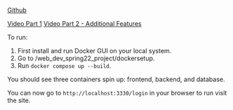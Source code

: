 [Github](https://github.com/skmnktl/web_dev_spring22_project)

[Video Part 1](https://www.youtube.com/watch?v=9xndmsIfKF4)
[Video Part 2 - Additional Features](https://youtu.be/U1GhVCBSsPs)


To run:

1. First install and run Docker GUI on your local system. 
2. Go to /web_dev_spring22_project/dockersetup.
3. Run `docker compose up --build`.

You should see three containers spin up: frontend, backend, and database. 

You can now go to `http://localhost:3330/login` in your browser to run visit the site. 
